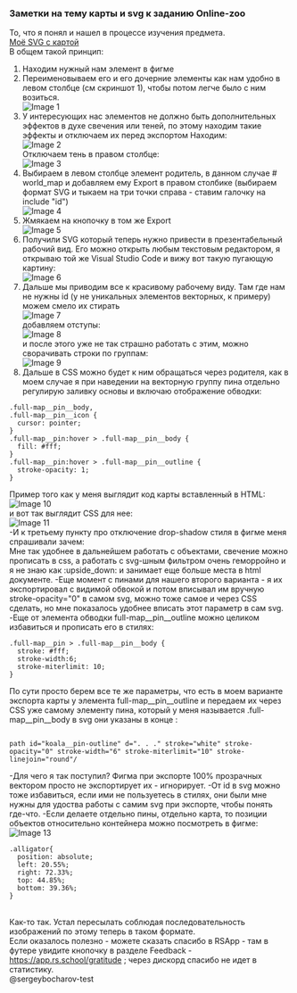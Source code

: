 ### Заметки на тему карты и svg к заданию Online-zoo
  То, что я понял и нашел в процессе изучения предмета.
  <br><a href="https://pastebin.com/c2MnhNEj" target="_blank">Моё SVG с картой</a><br>
В общем такой принцип:
1. Находим нужный нам элемент в фигме
2. Переименовываем его и его дочерние элементы как нам удобно в левом столбце (см скриншот 1), чтобы потом легче было с ним возиться.
  <br>![Image 1](1.png)
3. У интересующих нас элементов не должно быть дополнительных эффектов в духе свечения или теней, по этому находим такие эффекты и отключаем их перед экспортом
  Находим:
  <br>![Image 2](2.png)<br>
  Отключаем тень в правом столбце:
  <br>![Image 3](3.png)<br>
4. Выбираем в левом столбце элемент родитель, в данном случае # world_map
и добавляем ему Export в правом столбике (выбираем формат SVG и тыкаем на три точки справа - ставим галочку на include "id")
  <br>![Image 4](4.png)
5. Жмякаем на кнопочку в том же Export
  <br>![Image 5](5.png)
7. Получили SVG который теперь нужно привести в презентабельный рабочий вид.
   Его можно открыть любым текстовым редактором, я открываю той же Visual Studio Code и вижу вот такую пугающую картину:
  <br>![Image 6](6.png)
7. Дальше мы приводим все к красивому рабочему виду. Там где нам не нужны id (у не уникальных элементов векторных, к примеру) можем смело их стирать
<br>![Image 7](7.png)<br>добавляем отступы:
<br>![Image 8](8.png)<br>
и после этого уже не так страшно работать с этим, можно сворачивать строки по группам:
<br>![Image 9](9.png)
8. Дальше в CSS можно будет к ним обращаться через родителя, как в моем случае я при наведении на векторную группу пина отдельно регулирую заливку основы и включаю отображение обводки:
<pre><code>.full-map__pin__body,
.full-map__pin__icon {
  cursor: pointer;
}
.full-map__pin:hover > .full-map__pin__body {
  fill: #fff;
}
.full-map__pin:hover > .full-map__pin__outline {
  stroke-opacity: 1;
}</code></pre>

Пример того как у меня выглядит код карты вставленный в HTML:
<br>![Image 10](11.png)<br>
и вот так выглядит CSS для нее:
<br>![Image 11](12.png)<br>
-И к третьему пункту про отключение drop-shadow стиля в фигме меня спрашивали зачем:
<br>Мне так удобнее в дальнейшем работать с объектами, свечение можно прописать в css, а работать с svg-шным фильтром очень геморройно и я не знаю как :upside_down:  и занимает еще больше места в html документе.
-Еще момент с пинами для нашего второго варианта - я их экспортировал с видимой обвокой и потом вписывал им вручную stroke-opacity="0" в самом svg, можно тоже самое и через CSS сделать, но мне показалось удобнее вписать этот параметр в сам svg.
-Еще от элемента обводки full-map__pin__outline можно целиком избавиться и прописать его в стилях:
<pre><code>.full-map__pin > .full-map__pin__body {
  stroke: #fff;
  stroke-width:6;
  stroke-miterlimit: 10;
}</code></pre>
По сути просто берем все те же параметры, что есть в моем варианте экспорта карты у элемента full-map__pin__outline и передаем их через CSS уже самому элементу пина, который у меня называется .full-map__pin__body
в svg они указаны в конце <path> :
<pre><code>
path id="koala__pin-outline" d=". . ." stroke="white" stroke-opacity="0" stroke-width="6" stroke-miterlimit="10" stroke-linejoin="round"/
</code></pre>
-Для чего я так поступил? Фигма при экспорте 100% прозрачных вектором просто не экспортирует их - игнорирует.
-От id в svg можно тоже избавиться, если ими не пользуетесь в стилях, они были мне нужны для удоства работы с самим svg при экспорте, чтобы понять где-что.
-Если делаете отдельно пины, отдельно карта, то позиции объектов относительно контейнера можно посмотреть в фигме:
  <br>![Image 13](13.jpg)<br>
  <pre><code>.alligator{
  position: absolute;
  left: 20.55%;
  right: 72.33%;
  top: 44.85%;
  bottom: 39.36%;
}</pre></code>

<br>Как-то так. Устал пересылать соблюдая последовательность изображений по этому теперь в таком формате.<br>
Если оказалось полезно - можете сказать спасибо в RSApp - там в футере увидите кнопочку в разделе Feedback - <https://app.rs.school/gratitude> ; через дискорд спасибо не идет в статистику.
<br>@sergeybocharov-test
